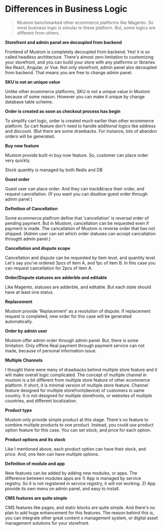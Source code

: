 # Differences in Business Logic

> Mustom benchmarked other ecommerce platforms like Magento. So most business logic is simular to these platform. But, some logics are different from others.&#x20;

**Storefront and admin panel are decoupled from backend**

Frontend of Mustom is completely decoupled from backend. Yes! it is so called headless architecture. There's almost zero limitation to customizing your storefront, and you can build your store with any platforms or libraries like React, Angular, or Vue. Not only storefront, admin panel also decoupled from backend. That means you are free to change admin panel.

**SKU is not an unique value**

Unlike other ecommerce platforms, SKU is not a unique value in Mustom because of some reason. However you can make it unique by change database table scheme.

**Order is created as soon as checkout process has begin**

To simplify cart logic, order is created much earlier than other ecommerce platform. So cart feature don't need to handle additional logics like address and discount. (But there are some drawbacks. For instance, lots of abandon orders will be generated.

**Buy now feature**

Mustom provide built-in buy now feature. So, customer can place order very quickly.

Stock quantity is managed by both Redis and DB

**Guest order**

Guest user can place order. And they can track\&trace their order, and request cancellation. (If you want you can disallow guest order through admin panel.)

**Definition of Cancellation**

Some ecommerce platfrom define that 'cancellation' is reversal order of pending payment. But in Mustom, cancellation can be requested even if payment is made. The cancallation of Mustom is reverse order that has not shipped. (Admin user can set which order statuses can accept cancallation throught admin panel.)&#x20;

**Cancellation and dispute scope**

Cancellation and dispute can be requested by item level, and quantity level. Let's say you've ordered 3pcs of item A, and 1pc of item B. In this case you can request cancellation for 2pcs of item A.

**Order/Dispute statuses are adderble and editable**

Like Magento, statuses are adderble, and editable. But each state should have at least one status.

**Replacement**

Mustom provide 'Replacement' as a resolution of dispute. If replacement request is completed, new order for this case will be generated automatically.

**Order by admin user**

Mustom offer admin order through admin panel. But, there is some limitation. Only offline  Real payment through payment service can not made, because of personal information issue.

**Multiple Channels**

I thought there were many of drawbacks behind multiple store feature and it will make overall logic complicated. The concept of multiple channel in mustom is a bit different from multiple store feature of other ecommerce platform. It short, it is minimal version of multiple store feature. Channel feature designed for multiple storefront(device) of customers in same country. It is not designed for multiple storefronts, or websites of multiple countries, and different localization.

**Product type**

Mustom only provide simple product at this stage. There's no feature to combine multiple products to one product. Instead, you could use product option feature for this case. You can set stock, and price for each option.&#x20;

**Product options and its stock**

Like I mentioned above, each product option can have their stock, and price. And, one item can have multiple options.

**Definition of module and app**

New features can be added by adding new modules, or apps. The difference between modules apps are 1) App is managed by service registry. So it is not registered in service registry, it will not working. 2) App provide its own menu on admin panel, and easy to install. &#x20;

**CMS features are quite simple**

CMS features like pages, and static blocks are quite simple. And there's no plan to add huge enhancement for this features. The reason behind this is, you can integrate other great content s management system, or digital asset management solutions for your storefront.
